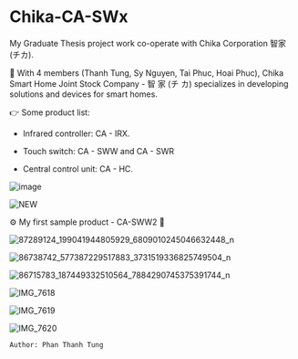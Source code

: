 # Chika-CA-SWx

My Graduate Thesis project work co-operate with Chika Corporation 智家 (チカ).

📍 With 4 members (Thanh Tung, Sy Nguyen, Tai Phuc, Hoai Phuc), Chika Smart Home Joint Stock Company - 智 家 (チ カ) specializes in developing  solutions and devices for smart homes.

👉 Some product list:

- Infrared controller: CA - IRX.

- Touch switch: CA - SWW and CA - SWR

- Central control unit: CA - HC.


![image](https://user-images.githubusercontent.com/48848418/72683184-a8249100-3b07-11ea-97ea-71700537be0d.png)

![NEW](https://user-images.githubusercontent.com/48848418/75621707-52450d80-5bca-11ea-890a-4d9dab182267.png)


⚙️ My first sample product - CA-SWW2 💎

![87289124_199041944805929_6809010245046632448_n](https://user-images.githubusercontent.com/48848418/74909325-a0982680-53ea-11ea-9987-82f26f7f038a.png)

![86738742_577387229517883_3731519336825749504_n](https://user-images.githubusercontent.com/48848418/75621526-1c068e80-5bc8-11ea-81ff-14ec7a6970ce.png)

![86715783_187449332510564_7884290745375391744_n](https://user-images.githubusercontent.com/48848418/75621527-1dd05200-5bc8-11ea-9830-11fb1bc4a2ba.png)


![IMG_7618](https://user-images.githubusercontent.com/48848418/73607983-a66ec900-45ef-11ea-8e45-5e7d2800220e.JPG)

![IMG_7619](https://user-images.githubusercontent.com/48848418/73607999-ed5cbe80-45ef-11ea-9c76-d7b155ba4b18.JPG)

![IMG_7620](https://user-images.githubusercontent.com/48848418/73607981-9a830700-45ef-11ea-85c3-f1f489b9ff5f.JPG)


    Author: Phan Thanh Tung
